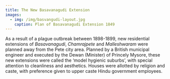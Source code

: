 ```yaml
---
title: The New Basavanagudi Extension
images:
  - img: /img/basvangudi-layout.jpg
    caption: Plan of Basavanagudi Extension 1849
---
```

As a result of a plague outbreak between 1898-1899, new residential extensions of *Basavanagudi*, *Chamrajpete* and *Malleshwaram* were planned away from the Pete city area. Planned by a British municipal engineer and executed by the Dewan (Minister) of Princely Mysore, these new extensions were called the ‘model hygienic suburbs’, with special attention to cleanliness and aesthetics. Houses were allotted by religion and caste, with preference given to upper caste Hindu government employees.